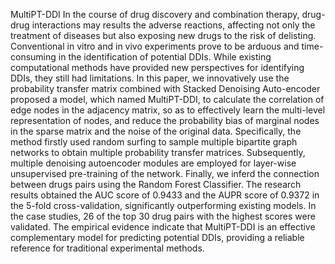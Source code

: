 MultiPT-DDI
In the course of drug discovery and combination therapy, drug-drug interactions may results the adverse reactions, affecting not only the treatment of diseases but also exposing new drugs to the risk of delisting. Conventional in vitro and in vivo experiments prove to be arduous and time-consuming in the identification of potential DDIs. While existing computational methods have provided new perspectives for identifying DDIs, they still had limitations. In this paper, we innovatively use the probability transfer matrix combined with Stacked Denoising Auto-encoder proposed a model, which named MultiPT-DDI, to calculate the correlation of edge nodes in the adjacency matrix, so as to effectively learn the multi-level representation of nodes, and reduce the probability bias of marginal nodes in the sparse matrix and the noise of the original data. Specifically, the method firstly used random surfing to sample multiple bipartite graph networks to obtain multiple probability transfer matrices. Subsequently, multiple denoising autoencoder modules are employed for layer-wise unsupervised pre-training of the network. Finally, we inferd the connection between drugs pairs using the Random Forest Classifier. The research results obtained the AUC score of 0.9433 and the AUPR score of 0.9372 in the 5-fold cross-validation, significantly outperforming existing models. In the case studies, 26 of the top 30 drug pairs with the highest scores were validated. The empirical evidence indicate that MultiPT-DDI is an effective complementary model for predicting potential DDIs, providing a reliable reference for traditional experimental methods.
